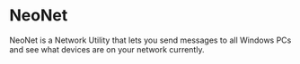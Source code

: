 # NeoNet
NeoNet is a Network Utility that lets you send messages to all Windows PCs and see what devices are on your network currently.
